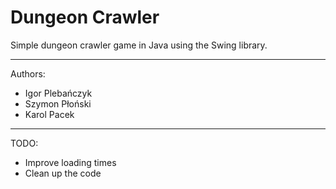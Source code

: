 # Dungeon Crawler

Simple dungeon crawler game in Java using the Swing library.

---
Authors:
* Igor Plebańczyk
* Szymon Płoński
* Karol Pacek

---
TODO:
* Improve loading times
* Clean up the code
